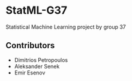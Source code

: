 # StatML-G37
Statistical Machine Learning project by group 37

## Contributors
- Dimitrios Petropoulos
- Aleksander Senek
- Emir Esenov
